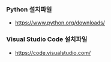 ### Python 설치파일
- https://www.python.org/downloads/

### Visual Studio Code 설치파일
- https://code.visualstudio.com/
